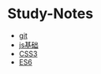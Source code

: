 # Study-Notes

* [git](https://github.com/RQrry/Study-Notes/blob/master/git.md)
* [js基础](https://github.com/RQrry/Study-Notes/blob/master/js基础.md)
* [CSS3](https://github.com/RQrry/Study-Notes/blob/master/CSS3.md)
* [ES6](https://github.com/RQrry/Study-Notes/blob/master/ES6.md)

